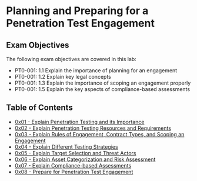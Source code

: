 # Planning and Preparing for a Penetration Test Engagement

## Exam Objectives

The following exam objectives are covered in this lab:

* PT0-001: 1.1 Explain the importance of planning for an engagement
* PT0-001: 1.2 Explain key legal concepts
* PT0-001: 1.3 Explain the importance of scoping an engagement properly
* PT0-001: 1.5 Explain the key aspects of compliance-based assessments

## Table of Contents

* [0x01 - Explain Penetration Testing and its Importance]()
* [0x02 - Explain Penetration Testing Resources and Requirements]()
* [0x03 - Explain Rules of Engagement, Contract Types, and Scoping an Engagement]()
* [0x04 - Explain Different Testing Strategies]()
* [0x05 - Explain Target Selection and Threat Actors]()
* [0x06 - Explain Asset Categorization and Risk Assessment]()
* [0x07 - Explain Compliance-based Assessments]()
* [0x08 - Prepare for Penetration Test Engagement]()